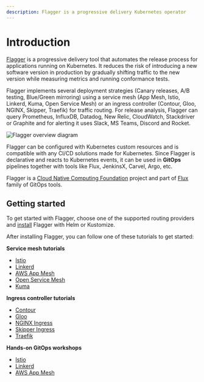 ```yaml
---
description: Flagger is a progressive delivery Kubernetes operator
---
```


# Introduction

[Flagger](https://github.com/fluxcd/flagger) is a progressive delivery tool that automates the release
process for applications running on Kubernetes. It reduces the risk of introducing a new software
version in production by gradually shifting traffic to the new version while measuring metrics
and running conformance tests.

Flagger implements several deployment strategies (Canary releases, A/B testing, Blue/Green mirroring)
using a service mesh (App Mesh, Istio, Linkerd, Kuma, Open Service Mesh)
or an ingress controller (Contour, Gloo, NGINX, Skipper, Traefik) for traffic routing.
For release analysis, Flagger can query Prometheus, InfluxDB, Datadog, New Relic, CloudWatch, Stackdriver
or Graphite and for alerting it uses Slack, MS Teams, Discord and Rocket.

![Flagger overview diagram](https://raw.githubusercontent.com/fluxcd/flagger/main/docs/diagrams/flagger-overview.png)

Flagger can be configured with Kubernetes custom resources and is compatible with
any CI/CD solutions made for Kubernetes. Since Flagger is declarative and reacts to Kubernetes events,
it can be used in **GitOps** pipelines together with tools like Flux, JenkinsX, Carvel, Argo, etc.

Flagger is a [Cloud Native Computing Foundation](https://cncf.io/) project
and part of [Flux](https://fluxcd.io) family of GitOps tools.

## Getting started

To get started with Flagger, choose one of the supported routing providers and
[install](install/flagger-install-on-kubernetes.md) Flagger with Helm or Kustomize.

After installing Flagger, you can follow one of these tutorials to get started:

**Service mesh tutorials**

* [Istio](tutorials/istio-progressive-delivery.md)
* [Linkerd](tutorials/linkerd-progressive-delivery.md)
* [AWS App Mesh](tutorials/appmesh-progressive-delivery.md)
* [Open Service Mesh](tutorials/osm-progressive-delivery.md)
* [Kuma](tutorials/kuma-progressive-delivery.md)

**Ingress controller tutorials**

* [Contour](tutorials/contour-progressive-delivery.md)
* [Gloo](tutorials/gloo-progressive-delivery.md)
* [NGINX Ingress](tutorials/nginx-progressive-delivery.md)
* [Skipper Ingress](tutorials/skipper-progressive-delivery.md)
* [Traefik](tutorials/traefik-progressive-delivery.md)

**Hands-on GitOps workshops**

* [Istio](https://github.com/stefanprodan/gitops-istio)
* [Linkerd](https://helm.workshop.flagger.dev)
* [AWS App Mesh](https://eks.handson.flagger.dev)
